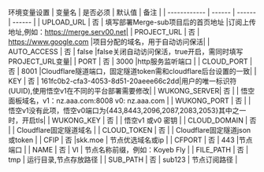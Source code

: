 环境变量设置
  | 变量名        | 是否必须 | 默认值 | 备注 |
  | ------------ | ------ | ------ | ------ |
  | UPLOAD_URL   | 否 | 填写部署Merge-sub项目后的首页地址  |订阅上传地址,例如：https://merge.serv00.net|
  | PROJECT_URL  | 否 | https://www.google.com     |项目分配的域名，用于自动访问保活|
  | AUTO_ACCESS  | 否 |  false |false关闭自动访问保活，true开启，需同时填写PROJECT_URL变量|
  | PORT         | 否 |  3000  |http服务监听端口     |
  | CLOUD_PORT   | 否 |  8001  |Cloudflare隧道端口，固定隧道token需和cloudflare后台设置的一致|
  | KEY          | 否 | 161fc0b2-cfa3-4053-8d51-20aeee66c2dd|用户的唯一标识符(UUID),使用悟空v1在不同的平台部署需要修改|
  | WUKONG_SERVER| 否 |        | 悟空面板域名，v1：nz.aaa.com:8008  v0: nz.aaa.com  |
  | WUKONG_PORT  | 否 |        | 悟空v1没有此项，悟空v0端口为{443,8443,2096,2087,2083,2053}其中之一时，开启tls|
  | WUKONG_KEY   | 否 |        | 悟空v1 或v0 密钥                 |
  | CLOUD_DOMAIN | 否 |        | Cloudflare固定隧道域名                  |
  | CLOUD_TOKEN  | 否 |        | Cloudflare固定隧道json或token           |
  | CFIP         | 否 |skk.moe | 节点优选域名或ip                   |
  | CFPORT       | 否 |  443   |节点端口                           |
  | NAME         | 否 |  Vl   | 节点名称前缀，例如：Koyeb Fly        |
  | FILE_PATH    | 否 |  tmp   | 运行目录,节点存放路径                |
  | SUB_PATH     | 否 |  sub123   | 节点订阅路径                       |